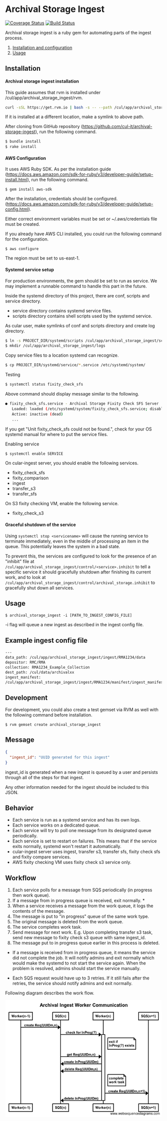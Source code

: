 # Archival Storage Ingest

[![Coverage Status](https://coveralls.io/repos/github/cul-it/archival-storage-ingest/badge.svg?branch=master)](https://coveralls.io/github/cul-it/archival-storage-ingest?branch=master)
[![Build Status](https://travis-ci.org/cul-it/archival-storage-ingest.svg?branch=master)](https://travis-ci.org/cul-it/archival-storage-ingest)

Archival storage ingest is a ruby gem for automating parts of the ingest process.

1. [Installation and configuration](#Installation)
1. [Usage](#Usage)

<a name="Installation"/>

## Installation

#### Archival storage ingest installation

This guide assumes that rvm is installed under /cul/app/archival_storage_ingest/rvm.

```bash
curl -sSL https://get.rvm.io | bash -s -- --path /cul/app/archival_storage_ingest/rvm
```

If it is installed at a different location, make a symlink to above path.

After cloning from GitHub repository (https://github.com/cul-it/archival-storage-ingest), run the following command.

```bash
$ bundle install
$ rake install
```

#### AWS Configuration

It uses AWS Ruby SDK.
As per the installation guide (https://docs.aws.amazon.com/sdk-for-ruby/v3/developer-guide/setup-install.html),
run the following command.

    $ gem install aws-sdk

After the installation, credentials should be configured.
(https://docs.aws.amazon.com/sdk-for-ruby/v3/developer-guide/setup-config.html).

Either correct environment variables must be set or ~/.aws/credentials file must be created.

If you already have AWS CLI installed, you could run the following command for the configuration.

    $ aws configure

The region must be set to us-east-1.

#### Systemd service setup

For production environments, the gem should be set to run as service.
We may implement a runnable command to handle this part in the future.

Inside the systemd directory of this project, there are conf, scripts and service directory.
- service directory contains systemd service files.
- scripts directory contains shell scripts used by the systemd service.

As cular user, make symlinks of conf and scripts directory and create log directory.
```bash
$ ln -s PROJECT_DIR/systemd/scripts /cul/app/archival_storage_ingest/scripts
$ mkdir /cul/app/archival_storage_ingest/logs
```

Copy service files to a location systemd can recognize.
```bash
$ cp PROJECT_DIR/systemd/service/*.service /etc/systemd/system/
```

Testing
```bash
$ systemctl status fixity_check_sfs
```

Above command should display message similar to the following.
```bash
● fixity_check_sfs.service - Archival Storage Fixity Check SFS Server
   Loaded: loaded (/etc/systemd/system/fixity_check_sfs.service; disabled; vendor preset: disabled)
   Active: inactive (dead)
   ...
```

If you get "Unit fixity_check_sfs could not be found.", check for your OS systemd manual for where to put the service files.

Enabling service
```bash
$ systemctl enable SERVICE
```

On cular-ingest server, you should enable the following services.
- fixity_check_sfs
- fixity_comparison
- ingest
- transfer_s3
- transfer_sfs

On S3 fixity checking VM, enable the following service.
- fixity_check_s3

#### Graceful shutdown of the service

Using `systemctl stop <servicename>` will cause the running service to terminate immediately, even in the middle of
processing an item in the queue. This potentially leaves the system in a bad state.

To prevent this, the services are configured to look for the presence of an "inhibit" file at `/cul/app/archival_storage_ingest/control/<service>.inhibit`
to tell a specific service it should gracefully shutdown after finishing its current work, and to look at `/cul/app/archival_storage_ingest/control/archival_storage.inhibit` to gracefully shut down all services.

<a name='Usage'>

## Usage

    $ archival_storage_ingest -i [PATH_TO_INGEST_CONFIG_FILE]

-i flag will queue a new ingest as described in the ingest config file.

## Example ingest config file
    ---
    data_path: /cul/app/archival_storage_ingest/ingest/RMA1234/data
    depositor: RMC/RMA
    collection: RMA1234_Example_Collection
    dest_path: /cul/data/archivalxx
    ingest_manifest: /cul/app/archival_storage_ingest/ingest/RMA1234/manifest/ingest_manifest/_EM_RMC_RMA_RMA1234_ExampleCollection.json

## Development

For development, you could also create a test gemset via RVM as well with the following command before installation.

    $ rvm gemset create archival_storage_ingest

## Message

```json
{
  "ingest_id": "UUID generated for this ingest"
}
```

ingest_id is generated when a new ingest is queued by a user and persists through all of the steps for that ingest.

Any other information needed for the ingest should be included to this JSON.

## Behavior

* Each service is run as a systemd service and has its own logs.
* Each service works on a dedicated queue.
* Each service will try to poll one message from its designated queue periodically.
* Each service is set to restart on failures. This means that if the service exits normally, systemd won't restart it automatically.
* cular-ingest server uses ingest, transfer s3, transfer sfs, fixity check sfs and fixity compare services.
* AWS fixity checking VM uses fixity check s3 service only.

## Workflow

1. Each service polls for a message from SQS periodically (in progress then work queue).
2. If a message from in progress queue is received, exit normally. *
3. When a service receives a message from the work queue, it logs the contents of the message.
4. The message is put to "in progress" queue of the same work type.
5. The original message is deleted from the work queue.
6. The service completes work task.
7. Send message for next work. E.g. Upon completing transfer s3 task, send new message to fixity check s3 queue with same ingest_id.
8. The message put to in progress queue earlier in this process is deleted.

- If a message is received from in progress queue, it means the service did not complete the job. It will notify admins and exit normally which would make the systemd to not start the service again.
When the problem is resolved, admins should start the service manually.

- Each SQS request would have up to 3 retries. If it still fails after the retries, the service should notify admins and exit normally.

Following diagram describes the work flow.

![Worker Communication](images/worker_communication.png)
